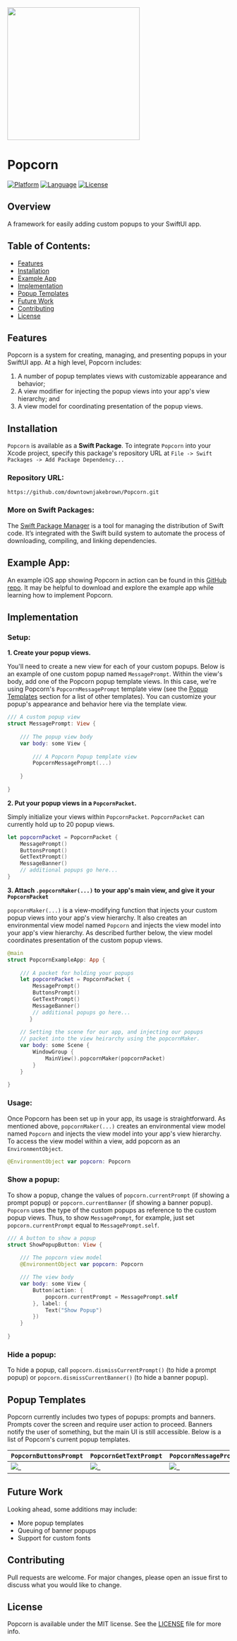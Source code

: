 <img height="300" src="./Images/PopcornIcon.png">

# Popcorn

[![Platform](http://img.shields.io/badge/platform-iOS-blue.svg?style=flat)](https://developer.apple.com/ios) 
[![Language](http://img.shields.io/badge/language-Swift-brightgreen.svg?style=flat)](https://swift.org) 
[![License](http://img.shields.io/badge/license-MIT-lightgrey.svg?style=flat)](http://mit-license.org) 

## Overview

A framework for easily adding custom popups to your SwiftUI app. 


## Table of Contents:

- [Features](#features)
- [Installation](#installation)
- [Example App](#example-app)
- [Implementation](#implementation)
- [Popup Templates](#popup-templates)
- [Future Work](#future-work)
- [Contributing](#contributing)
- [License](#license)


## Features

Popcorn is a system for creating, managing, and presenting popups in your SwiftUI app. At a high level, Popcorn includes:

1. A number of popup templates views with customizable appearance and behavior; 
2. A view modifier for injecting the popup views into your app's view hierarchy; and
3. A view model for coordinating presentation of the popup views.


## Installation

`Popcorn` is available as a **Swift Package**. To integrate `Popcorn` into your Xcode project, specify this package's repository URL at `File -> Swift Packages -> Add Package Dependency...`

### Repository URL:
```
https://github.com/downtownjakebrown/Popcorn.git
```

### More on Swift Packages:
The [Swift Package Manager](https://swift.org/package-manager/) is a tool for managing the distribution of Swift code. It’s integrated with the Swift build system to automate the process of downloading, compiling, and linking dependencies.


## Example App:

An example iOS app showing Popcorn in action can be found in this [GitHub repo](https://github.com/downtownjakebrown/PopcornExampleApp). It may be helpful to download and explore the example app while learning how to implement Popcorn.


## Implementation


### Setup:

**1. Create your popup views.**

You'll need to create a new view for each of your custom popups. Below is an example of one custom popup named `MessagePrompt`. Within the view's body, add one of the Popcorn popup template views. In this case, we're using Popcorn's `PopcornMessagePrompt` template view (see the [Popup Templates](#popup-templates) section for a list of other templates). You can customize your popup's appearance and behavior here via the template view.

```swift
/// A custom popup view
struct MessagePrompt: View {
    
    /// The popup view body
    var body: some View {
    
        /// A Popcorn Popup template view
        PopcornMessagePrompt(...)
        
    }
    
}
```

**2. Put your popup views in a `PopcornPacket`.**

Simply initialize your views within `PopcornPacket`. `PopcornPacket` can currently hold up to 20 popup views.

```swift
let popcornPacket = PopcornPacket {
    MessagePrompt()
    ButtonsPrompt()
    GetTextPrompt()
    MessageBanner()
    // additional popups go here...
}
```

**3. Attach `.popcornMaker(...)` to your app's main view, and give it your `PopcornPacket`**

`popcornMaker(...)` is a view-modifying function that injects your custom popup views into your app's view hierarchy. It also creates an environmental view model named `Popcorn` and injects the view model into your app's view hierarchy. As described further below, the view model coordinates presentation of the custom popup views.

```swift
@main
struct PopcornExampleApp: App {
    
    /// A packet for holding your popups
    let popcornPacket = PopcornPacket {
        MessagePrompt()
        ButtonsPrompt()
        GetTextPrompt()
        MessageBanner()
        // additional popups go here...
       }
    
    // Setting the scene for our app, and injecting our popups
    // packet into the view heirarchy using the popcornMaker.
    var body: some Scene {
        WindowGroup {
            MainView().popcornMaker(popcornPacket)
        }
    }
    
}
```

### Usage:

Once Popcorn has been set up in your app, its usage is straightforward. As mentioned above, `popcornMaker(...)` creates an environmental view model named `Popcorn` and injects the view model into your app's view hierarchy. To access the view model within a view, add popcorn as an `EnvironmentObject`.

```swift    
@EnvironmentObject var popcorn: Popcorn
```

### Show a popup:

To show a popup, change the values of `popcorn.currentPrompt` (if showing a prompt popup) or `popcorn.currentBanner` (if showing a banner popup). `Popcorn` uses the type of the custom popups as reference to the custom popup views. Thus, to show `MessagePrompt`, for example, just set `popcorn.currentPrompt` equal to `MessagePrompt.self`. 

```swift
/// A button to show a popup
struct ShowPopupButton: View {
    
    /// The popcorn view model
    @EnvironmentObject var popcorn: Popcorn

    /// The view body
    var body: some View {
        Button(action: {
            popcorn.currentPrompt = MessagePrompt.self
        }, label: {
            Text("Show Popup")
        })
    }
    
}
```

### Hide a popup:
To hide a popup, call `popcorn.dismissCurrentPrompt()` (to hide a prompt popup) or `popcorn.dismissCurrentBanner()` (to hide a banner popup).


## Popup Templates

Popcorn currently includes two types of popups: prompts and banners. Prompts cover the screen and require user action to proceed. Banners notify the user of something, but the main UI is still accessible. Below is a list of Popcorn's current popup templates.

| `PopcornButtonsPrompt` | `PopcornGetTextPrompt` | `PopcornMessagePrompt` | `PopcornMessageBanner` |     
| :--- | :--- | :--- | :--- |
| ![_](./Images/PopcornButtonsPrompt.png) | ![_](./Images/PopcornGetTextPrompt.png) | ![_](./Images/PopcornMessagePrompt.png) | ![_](./Images/PopcornMessageBanner.png) |

## Future Work

Looking ahead, some additions may include:
* More popup templates
* Queuing of banner popups 
* Support for custom fonts


## Contributing

Pull requests are welcome. For major changes, please open an issue first to discuss what you would like to change.


## License

Popcorn is available under the MIT license. See the [LICENSE](./LICENSE) file for more info.
